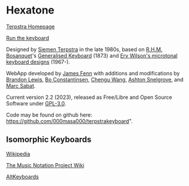 # Hexatone

[Terpstra Homepage](http://terpstrakeyboard.com/)

[Run the keyboard](https://www.plainsound.org/hex)

Designed by [Siemen Terpstra](http://siementerpstra.com/) in the late 1980s, based on [R.H.M. Bosanquet](https://en.wikipedia.org/wiki/Robert_Holford_Macdowall_Bosanquet)'s [Generalised Keyboard](https://en.wikipedia.org/wiki/Generalized_keyboard) (1873) and [Erv Wilson's microtonal keyboard designs](https://www.anaphoria.com/wilsonkeyboard.html) (1967-).

WebApp developed by [James Fenn](http://jamesfenn.com/) with additions and modifications by [Brandon Lewis](http://brandlew.com/), [Bo Constantinsen](http://whatmusicreallyis.com/), [Chengu Wang](https://sites.google.com/site/wangchengu/), [Ashton Snelgrove](https://ashton.snelgrove.science), and [Marc Sabat](https://www.plainsound.org).

Current version 2.2 (2023), released as Free/Libre and Open Source Software under [GPL-3.0](https://www.gnu.org/licenses/gpl-3.0.en.html).

Code may be found on github here: https://github.com/000masa000/terpstrakeyboard".

## Isomorphic Keyboards
[Wikipedia](https://en.wikipedia.org/wiki/Isomorphic_keyboard)

[The Music Notation Project Wiki](http://musicnotation.org/wiki/instruments/isomorphic-instruments/)

[AltKeyboards](http://www.altkeyboards.com/instruments/isomorphic-keyboards)
